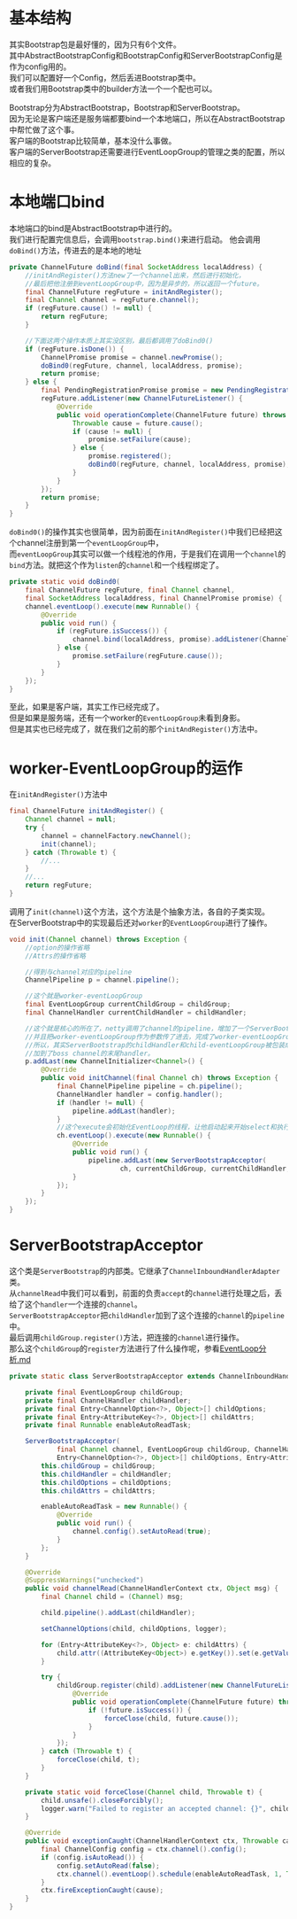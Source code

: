 # 基本结构
其实Bootstrap包是最好懂的，因为只有6个文件。  
其中AbstractBootstrapConfig和BootstrapConfig和ServerBootstrapConfig是作为config用的。  
我们可以配置好一个Config，然后丢进Bootstrap类中。  
或者我们用Bootstrap类中的builder方法一个一个配也可以。  

Bootstrap分为AbstractBootstrap，Bootstrap和ServerBootstrap。  
因为无论是客户端还是服务端都要bind一个本地端口，所以在AbstractBootstrap中帮忙做了这个事。  
客户端的Bootstrap比较简单，基本没什么事做。  
客户端的ServerBootstrap还需要进行EventLoopGroup的管理之类的配置，所以相应的复杂。  

# 本地端口bind
本地端口的bind是AbstractBootstrap中进行的。  
我们进行配置完信息后，会调用`bootstrap.bind()`来进行启动。
他会调用`doBind()`方法，传进去的是本地的地址  
```java
private ChannelFuture doBind(final SocketAddress localAddress) {
    //initAndRegister()方法new了一个channel出来，然后进行初始化，
    //最后把他注册到eventLoopGroup中，因为是异步的，所以返回一个future。
    final ChannelFuture regFuture = initAndRegister();
    final Channel channel = regFuture.channel();
    if (regFuture.cause() != null) {
        return regFuture;
    }

    //下面这两个操作本质上其实没区别，最后都调用了doBind0()
    if (regFuture.isDone()) {
        ChannelPromise promise = channel.newPromise();
        doBind0(regFuture, channel, localAddress, promise);
        return promise;
    } else {
        final PendingRegistrationPromise promise = new PendingRegistrationPromise(channel);
        regFuture.addListener(new ChannelFutureListener() {
            @Override
            public void operationComplete(ChannelFuture future) throws Exception {
                Throwable cause = future.cause();
                if (cause != null) {
                    promise.setFailure(cause);
                } else {
                    promise.registered();
                    doBind0(regFuture, channel, localAddress, promise);
                }
            }
        });
        return promise;
    }
}
```
`doBind0()`的操作其实也很简单，因为前面在`initAndRegister()`中我们已经把这个channel注册到第一个`eventLoopGroup`中，  
而`eventLoopGroup`其实可以做一个线程池的作用，于是我们在调用一个`channel`的`bind`方法。就把这个作为`listen`的`channel`和一个线程绑定了。  
```java
private static void doBind0(
    final ChannelFuture regFuture, final Channel channel,
    final SocketAddress localAddress, final ChannelPromise promise) {
    channel.eventLoop().execute(new Runnable() {
        @Override
        public void run() {
            if (regFuture.isSuccess()) {
                channel.bind(localAddress, promise).addListener(ChannelFutureListener.CLOSE_ON_FAILURE);
            } else {
                promise.setFailure(regFuture.cause());
            }
        }
    });
}
```

至此，如果是客户端，其实工作已经完成了。  
但是如果是服务端，还有一个worker的`EventLoopGroup`未看到身影。  
但是其实也已经完成了，就在我们之前的那个`initAndRegister()`方法中。  

# worker-EventLoopGroup的运作
在`initAndRegister()`方法中
```java
final ChannelFuture initAndRegister() {
    Channel channel = null;
    try {
        channel = channelFactory.newChannel();
        init(channel);
    } catch (Throwable t) {
    	//...
    }
    //...
    return regFuture;
}
```
调用了`init(channel)`这个方法，这个方法是个抽象方法，各自的子类实现。  
在ServerBootstrap中的实现最后还对`worker`的`EventLoopGroup`进行了操作。  
```java
void init(Channel channel) throws Exception {
    //option的操作省略
    //Attrs的操作省略

    //得到与channel对应的pipeline
    ChannelPipeline p = channel.pipeline();

    //这个就是worker-eventLoopGroup
    final EventLoopGroup currentChildGroup = childGroup;
    final ChannelHandler currentChildHandler = childHandler;

    //这个就是核心的所在了，netty调用了channel的pipeline，增加了一个ServerBootstrapAcceptor的handler
    //并且把worker-eventLoopGroup作为参数传了进去，完成了worker-eventLoopGroup的操作。
    //所以，其实ServerBootstrap的childHandler和child-eventLoopGroup被包装成了一个ServerBootstrapAcceptor的handler
    //加到了boss channel的末尾handler。
    p.addLast(new ChannelInitializer<Channel>() {
        @Override
        public void initChannel(final Channel ch) throws Exception {
            final ChannelPipeline pipeline = ch.pipeline();
            ChannelHandler handler = config.handler();
            if (handler != null) {
                pipeline.addLast(handler);
            }
            //这个execute会初始化EventLoop的线程，让他启动起来开始select和执行一些其他的任务
            ch.eventLoop().execute(new Runnable() {
                @Override
                public void run() {
                    pipeline.addLast(new ServerBootstrapAcceptor(
                            ch, currentChildGroup, currentChildHandler, currentChildOptions, currentChildAttrs));
                }
            });
        }
    });
}
```

# ServerBootstrapAcceptor
这个类是`ServerBootstrap`的内部类。它继承了`ChannelInboundHandlerAdapter`类。  
从`channelRead`中我们可以看到，前面的负责`accept`的`channel`进行处理之后，丢给了这个`handler`一个连接的`channel`。  
`ServerBootstrapAcceptor`把`childHandler`加到了这个连接的`channel`的`pipeline`中。  
最后调用`childGroup.register()`方法，把连接的`channel`进行操作。  
那么这个`childGroup`的`register`方法进行了什么操作呢，参看[EventLoop分析.md](EventLoop分析.md)     
```java
private static class ServerBootstrapAcceptor extends ChannelInboundHandlerAdapter {

    private final EventLoopGroup childGroup;
    private final ChannelHandler childHandler;
    private final Entry<ChannelOption<?>, Object>[] childOptions;
    private final Entry<AttributeKey<?>, Object>[] childAttrs;
    private final Runnable enableAutoReadTask;

    ServerBootstrapAcceptor(
            final Channel channel, EventLoopGroup childGroup, ChannelHandler childHandler,
            Entry<ChannelOption<?>, Object>[] childOptions, Entry<AttributeKey<?>, Object>[] childAttrs) {
        this.childGroup = childGroup;
        this.childHandler = childHandler;
        this.childOptions = childOptions;
        this.childAttrs = childAttrs;

        enableAutoReadTask = new Runnable() {
            @Override
            public void run() {
                channel.config().setAutoRead(true);
            }
        };
    }

    @Override
    @SuppressWarnings("unchecked")
    public void channelRead(ChannelHandlerContext ctx, Object msg) {
        final Channel child = (Channel) msg;

        child.pipeline().addLast(childHandler);

        setChannelOptions(child, childOptions, logger);

        for (Entry<AttributeKey<?>, Object> e: childAttrs) {
            child.attr((AttributeKey<Object>) e.getKey()).set(e.getValue());
        }

        try {
            childGroup.register(child).addListener(new ChannelFutureListener() {
                @Override
                public void operationComplete(ChannelFuture future) throws Exception {
                    if (!future.isSuccess()) {
                        forceClose(child, future.cause());
                    }
                }
            });
        } catch (Throwable t) {
            forceClose(child, t);
        }
    }

    private static void forceClose(Channel child, Throwable t) {
        child.unsafe().closeForcibly();
        logger.warn("Failed to register an accepted channel: {}", child, t);
    }

    @Override
    public void exceptionCaught(ChannelHandlerContext ctx, Throwable cause) throws Exception {
        final ChannelConfig config = ctx.channel().config();
        if (config.isAutoRead()) {
            config.setAutoRead(false);
            ctx.channel().eventLoop().schedule(enableAutoReadTask, 1, TimeUnit.SECONDS);
        }
        ctx.fireExceptionCaught(cause);
    }
}

```


